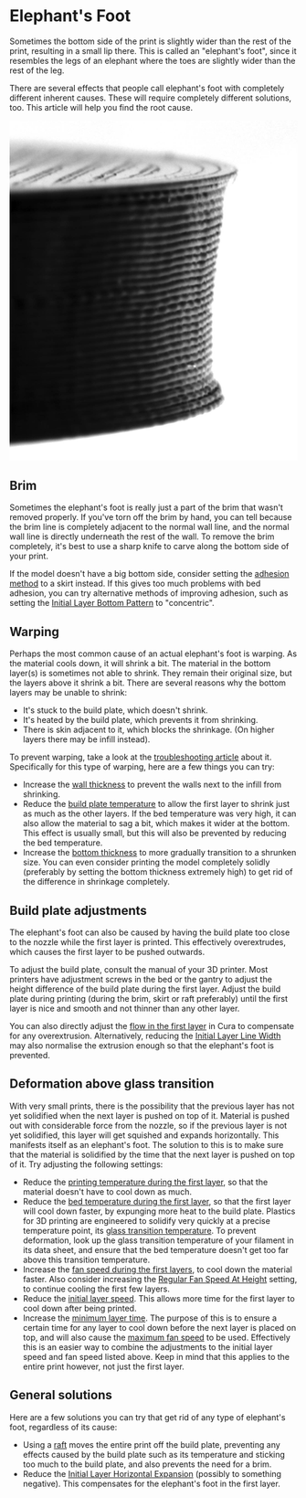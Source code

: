 Elephant's Foot
====
Sometimes the bottom side of the print is slightly wider than the rest of the print, resulting in a small lip there. This is called an "elephant's foot", since it resembles the legs of an elephant where the toes are slightly wider than the rest of the leg.

There are several effects that people call elephant's foot with completely different inherent causes. These will require completely different solutions, too. This article will help you find the root cause.

![Elephant feet caused by the strength of the skin layers](../images/elephants_foot.jpg)

Brim
----
Sometimes the elephant's foot is really just a part of the brim that wasn't removed properly. If you've torn off the brim by hand, you can tell because the brim line is completely adjacent to the normal wall line, and the normal wall line is directly underneath the rest of the wall. To remove the brim completely, it's best to use a sharp knife to carve along the bottom side of your print.

If the model doesn't have a big bottom side, consider setting the [adhesion method](../platform_adhesion/adhesion_type.md) to a skirt instead. If this gives too much problems with bed adhesion, you can try alternative methods of improving adhesion, such as setting the [Initial Layer Bottom Pattern](../top_bottom/top_bottom_pattern_0.md) to "concentric".

Warping
----
Perhaps the most common cause of an actual elephant's foot is warping. As the material cools down, it will shrink a bit. The material in the bottom layer(s) is sometimes not able to shrink. They remain their original size, but the layers above it shrink a bit. There are several reasons why the bottom layers may be unable to shrink:
* It's stuck to the build plate, which doesn't shrink.
* It's heated by the build plate, which prevents it from shrinking.
* There is skin adjacent to it, which blocks the shrinkage. (On higher layers there may be infill instead).

To prevent warping, take a look at the [troubleshooting article](warping.md) about it. Specifically for this type of warping, here are a few things you can try:
* Increase the [wall thickness](../shell/wall_thickness.md) to prevent the walls next to the infill from shrinking.
* Reduce the [build plate temperature](../material/material_bed_temperature.md) to allow the first layer to shrink just as much as the other layers. If the bed temperature was very high, it can also allow the material to sag a bit, which makes it wider at the bottom. This effect is usually small, but this will also be prevented by reducing the bed temperature.
* Increase the [bottom thickness](../top_bottom/bottom_thickness.md) to more gradually transition to a shrunken size. You can even consider printing the model completely solidly (preferably by setting the bottom thickness extremely high) to get rid of the difference in shrinkage completely.

Build plate adjustments
----
The elephant's foot can also be caused by having the build plate too close to the nozzle while the first layer is printed. This effectively overextrudes, which causes the first layer to be pushed outwards.

To adjust the build plate, consult the manual of your 3D printer. Most printers have adjustment screws in the bed or the gantry to adjust the height difference of the build plate during the first layer. Adjust the build plate during printing (during the brim, skirt or raft preferably) until the first layer is nice and smooth and not thinner than any other layer.

You can also directly adjust the [flow in the first layer](../material/material_flow_layer_0.md) in Cura to compensate for any overextrusion. Alternatively, reducing the [Initial Layer Line Width](../resolution/initial_layer_line_width_factor.md) may also normalise the extrusion enough so that the elephant's foot is prevented.

Deformation above glass transition
----
With very small prints, there is the possibility that the previous layer has not yet solidified when the next layer is pushed on top of it. Material is pushed out with considerable force from the nozzle, so if the previous layer is not yet solidified, this layer will get squished and expands horizontally. This manifests itself as an elephant's foot. The solution to this is to make sure that the material is solidified by the time that the next layer is pushed on top of it. Try adjusting the following settings:

* Reduce the [printing temperature during the first layer](../material/material_print_temperature_layer_0.md), so that the material doesn't have to cool down as much.
* Reduce the [bed temperature during the first layer](../material/material_bed_temperature_layer_0.md), so that the first layer will cool down faster, by expunging more heat to the build plate. Plastics for 3D printing are engineered to solidify very quickly at a precise temperature point, its [glass transition temperature](https://en.wikipedia.org/wiki/Glass_transition#Transition_temperature_Tg). To prevent deformation, look up the glass transition temperature of your filament in its data sheet, and ensure that the bed temperature doesn't get too far above this transition temperature.
* Increase the [fan speed during the first layers](../cooling/cool_fan_speed_0.md), to cool down the material faster. Also consider increasing the [Regular Fan Speed At Height](../cooling/cool_fan_full_at_height.md) setting, to continue cooling the first few layers.
* Reduce the [initial layer speed](../speed/speed_layer_0.md). This allows more time for the first layer to cool down after being printed.
* Increase the [minimum layer time](../cooling/cool_min_layer_time.md). The purpose of this is to ensure a certain time for any layer to cool down before the next layer is placed on top, and will also cause the [maximum fan speed](../cooling/cool_fan_speed_max.md) to be used. Effectively this is an easier way to combine the adjustments to the initial layer speed and fan speed listed above. Keep in mind that this applies to the entire print however, not just the first layer. 

General solutions
----
Here are a few solutions you can try that get rid of any type of elephant's foot, regardless of its cause:
* Using a [raft](../platform_adhesion/adhesion_type.md) moves the entire print off the build plate, preventing any effects caused by the build plate such as its temperature and sticking too much to the build plate, and also prevents the need for a brim.
* Reduce the [Initial Layer Horizontal Expansion](../shell/xy_offset_layer_0.md) (possibly to something negative). This compensates for the elephant's foot in the first layer.